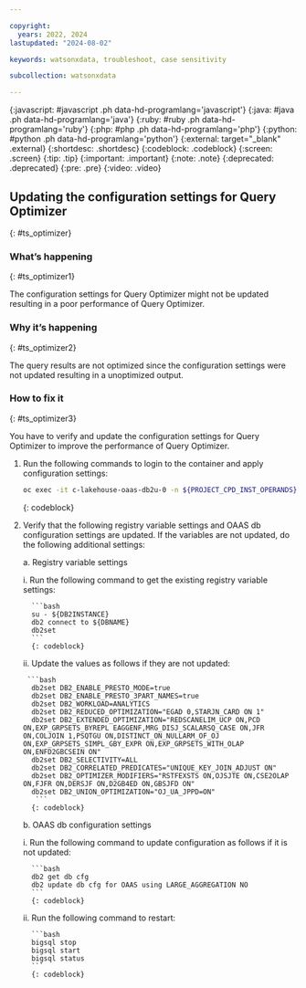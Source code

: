 ```yaml
---

copyright:
  years: 2022, 2024
lastupdated: "2024-08-02"

keywords: watsonxdata, troubleshoot, case sensitivity

subcollection: watsonxdata

---
```


{:javascript: #javascript .ph data-hd-programlang='javascript'}
{:java: #java .ph data-hd-programlang='java'}
{:ruby: #ruby .ph data-hd-programlang='ruby'}
{:php: #php .ph data-hd-programlang='php'}
{:python: #python .ph data-hd-programlang='python'}
{:external: target="_blank" .external}
{:shortdesc: .shortdesc}
{:codeblock: .codeblock}
{:screen: .screen}
{:tip: .tip}
{:important: .important}
{:note: .note}
{:deprecated: .deprecated}
{:pre: .pre}
{:video: .video}

## Updating the configuration settings for Query Optimizer
{: #ts_optimizer}

### What’s happening
{: #ts_optimizer1}

The configuration settings for Query Optimizer might not be updated resulting in a poor performance of Query Optimizer.

### Why it’s happening
{: #ts_optimizer2}

The query results are not optimized since the configuration settings were not updated resulting in a unoptimized output.

### How to fix it
{: #ts_optimizer3}

You have to verify and update the configuration settings for Query Optimizer to improve the performance of Query Optimizer.

1. Run the following commands to login to the container and apply configuration settings:

   ```bash
   oc exec -it c-lakehouse-oaas-db2u-0 -n ${PROJECT_CPD_INST_OPERANDS} -- sh
   ```
   {: codeblock}

1. Verify that the following registry variable settings and OAAS db configuration settings are updated. If the variables are not updated, do the following additional settings:

   a. Registry variable settings

      i. Run the following command to get the existing registry variable settings:

         ```bash
         su - ${DB2INSTANCE}
         db2 connect to ${DBNAME}
         db2set
         ```
         {: codeblock}

      ii. Update the values as follows if they are not updated:

        ```bash
         db2set DB2_ENABLE_PRESTO_MODE=true
         db2set DB2_ENABLE_PRESTO_3PART_NAMES=true
         db2set DB2_WORKLOAD=ANALYTICS
         db2set DB2_REDUCED_OPTIMIZATION="EGAD 0,STARJN_CARD ON 1"
         db2set DB2_EXTENDED_OPTIMIZATION="REDSCANELIM_UCP ON,PCD ON,EXP_GRPSETS_BYREPL EAGGENF,MRG_DISJ_SCALARSQ_CASE ON,JFR ON,COLJOIN 1,PSQTGU ON,DISTINCT_ON_NULLARM_OF_OJ ON,EXP_GRPSETS_SIMPL_GBY_EXPR ON,EXP_GRPSETS_WITH_OLAP ON,ENFD2GBCSEIN ON"
         db2set DB2_SELECTIVITY=ALL
         db2set DB2_CORRELATED_PREDICATES="UNIQUE_KEY_JOIN_ADJUST ON"
         db2set DB2_OPTIMIZER_MODIFIERS="RSTFEXSTS ON,OJSJTE ON,CSE2OLAP ON,FJFR ON,DERSJF ON,D2GB4ED ON,GBSJFD ON"
         db2set DB2_UNION_OPTIMIZATION="OJ_UA_JPPD=ON"
          ```
         {: codeblock}

   b. OAAS db configuration settings

      i. Run the following command to update configuration as follows if it is not updated:

         ```bash
         db2 get db cfg
         db2 update db cfg for OAAS using LARGE_AGGREGATION NO
         ```
         {: codeblock}

      ii. Run the following command to restart:

         ```bash
         bigsql stop
         bigsql start
         bigsql status
         ```
         {: codeblock}
